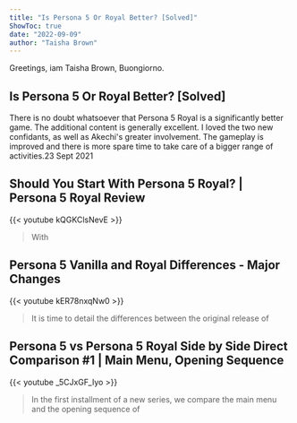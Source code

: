 ```yaml
---
title: "Is Persona 5 Or Royal Better? [Solved]"
ShowToc: true 
date: "2022-09-09"
author: "Taisha Brown" 
---
```


Greetings, iam Taisha Brown, Buongiorno.
## Is Persona 5 Or Royal Better? [Solved]
There is no doubt whatsoever that Persona 5 Royal is a significantly better game. The additional content is generally excellent. I loved the two new confidants, as well as Akechi's greater involvement. The gameplay is improved and there is more spare time to take care of a bigger range of activities.23 Sept 2021

## Should You Start With Persona 5 Royal? | Persona 5 Royal Review
{{< youtube kQGKClsNevE >}}
>With 

## Persona 5 Vanilla and Royal Differences - Major Changes
{{< youtube kER78nxqNw0 >}}
>It is time to detail the differences between the original release of 

## Persona 5 vs Persona 5 Royal Side by Side Direct Comparison #1 | Main Menu, Opening Sequence
{{< youtube _5CJxGF_Iyo >}}
>In the first installment of a new series, we compare the main menu and the opening sequence of 

